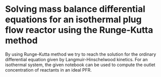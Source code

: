 # Solving mass balance differential equations for an isothermal plug flow reactor using the Runge-Kutta method
By using Runge-Kutta method we try to reach the solution for the ordinary differential equation given by Langmuir-Hinschelwood kinetics.
For an isothermal system, the given notebook can be used to compute the outlet concentration of reactants in an ideal PFR.
